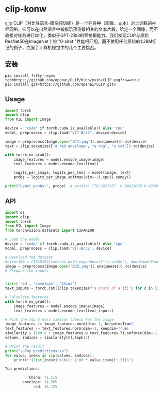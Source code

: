 # clip-konw
[clip](https://github.com/openai/CLIP/blob/main/CLIP.png?raw=true "clip")
CLIP（对比性语言-图像预训练）是一个在各种（图像，文本）对上训练的神经网络。它可以在自然语言中被指示预测最相关的文本片段，给定一个图像，而不直接对任务进行优化，类似于GPT-2和3的零拍摄能力。我们发现CLIP与原始ResNet50在ImageNet上的 "0-shot "性能相匹配，而不使用任何原始的1.28M标记的例子，克服了计算机视觉中的几个主要挑战。

## 安装
```phthon
pip install ftfty regex tqdmhttps://github.com/openai/CLIP/blob/main/CLIP.png?raw=true
pip install git+https://github.com/openai/CLIP.gitv
```
## Usage
```python
import torch
import clip
from PIL import Image

device = "cuda" if torch.cuda.is_available() else "cpu"
model, preprocess = clip.load("ViT-B/32", device=device)

image = preprocess(Image.open("红包.png")).unsqueeze(0).to(device)
text = clip.tokenize(["a red envelope", "a dog", "a cat"]).to(device)

with torch.no_grad():
    image_features = model.encode_image(image)
    text_features = model.encode_text(text)

    logits_per_image, logits_per_text = model(image, text)
    probs = logits_per_image.softmax(dim=-1).cpu().numpy()

print("Label probs:", probs)  # prints: [[0.9927937  0.00421068 0.00299572]]
```
## API
```python
import os
import clip
import torch
from PIL import Image
from torchvision.datasets import CIFAR100

# Load the model
device = "cuda" if torch.cuda.is_available() else "cpu"
model, preprocess = clip.load('ViT-B/32', device)

# Download the dataset
#cifar100 = CIFAR100(root=os.path.expanduser("~/.cache"), download=True, train=False)
image = preprocess(Image.open("红包.png")).unsqueeze(0).to(device)
# Prepare the inputs


list=['red', 'envelope', 'China']
text_inputs = torch.cat([clip.tokenize(f"a photo of a {c}") for c in list]).to(device)

# Calculate features
with torch.no_grad():
    image_features = model.encode_image(image)
    text_features = model.encode_text(text_inputs)

# Pick the top 5 most similar labels for the image
image_features /= image_features.norm(dim=-1, keepdim=True)
text_features /= text_features.norm(dim=-1, keepdim=True)
similarity = (100.0 * image_features @ text_features.T).softmax(dim=-1)
values, indices = similarity[0].topk(3)

# Print the result
print("\nTop predictions:\n")
for value, index in zip(values, indices):
    print(f"{list[index]:>16s}: {100 * value.item():.2f}%")
```
```python
Top predictions:

           China: 72.51%
        envelope: 14.06%
             red: 13.42%
```
